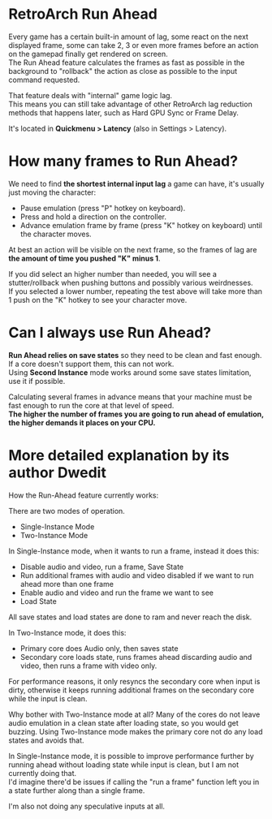 # RetroArch Run Ahead

Every game has a certain built-in amount of lag, some react on the next displayed frame, some can take 2, 3 or even more frames before an action on the gamepad finally get rendered on screen.  
The Run Ahead feature calculates the frames as fast as possible in the background to "rollback" the action as close as possible to the input command requested.

That feature deals with "internal" game logic lag.  
This means you can still take advantage of other RetroArch lag reduction methods that happens later, such as Hard GPU Sync or Frame Delay.

It's located in **Quickmenu > Latency** (also in Settings > Latency).
  
  
# How many frames to Run Ahead?

We need to find **the shortest internal input lag** a game can have, it's usually just moving the character:

- Pause emulation (press "P" hotkey on keyboard).
- Press and hold a direction on the controller.
- Advance emulation frame by frame (press "K" hotkey on keyboard) until the character moves.

At best an action will be visible on the next frame, so the frames of lag are **the amount of time you pushed "K" minus 1**.

If you did select an higher number than needed, you will see a stutter/rollback when pushing buttons and possibly various weirdnesses.  
If you selected a lower number, repeating the test above will take more than 1 push on the "K" hotkey to see your character move.
  
  
# Can I always use Run Ahead?

**Run Ahead relies on save states** so they need to be clean and fast enough.  
If a core doesn't support them, this can not work.  
Using **Second Instance** mode works around some save states limitation, use it if possible.

Calculating several frames in advance means that your machine must be fast enough to run the core at that level of speed.  
**The higher the number of frames you are going to run ahead of emulation, the higher demands it places on your CPU.**
  
  
# More detailed explanation by its author Dwedit

How the Run-Ahead feature currently works:

There are two modes of operation.

- Single-Instance Mode
- Two-Instance Mode

In Single-Instance mode, when it wants to run a frame, instead it does this:

- Disable audio and video, run a frame, Save State
- Run additional frames with audio and video disabled if we want to run ahead more than one frame
- Enable audio and video and run the frame we want to see
- Load State

All save states and load states are done to ram and never reach the disk.

In Two-Instance mode, it does this:

- Primary core does Audio only, then saves state
- Secondary core loads state, runs frames ahead discarding audio and video, then runs a frame with video only.

For performance reasons, it only resyncs the secondary core when input is dirty, otherwise it keeps running additional frames on the secondary core while the input is clean.

Why bother with Two-Instance mode at all? Many of the cores do not leave audio emulation in a clean state after loading state, so you would get buzzing. Using Two-Instance mode makes the primary core not do any load states and avoids that.

In Single-Instance mode, it is possible to improve performance further by running ahead without loading state while input is clean, but I am not currently doing that.  
I'd imagine there'd be issues if calling the "run a frame" function left you in a state further along than a single frame.

I'm also not doing any speculative inputs at all.




